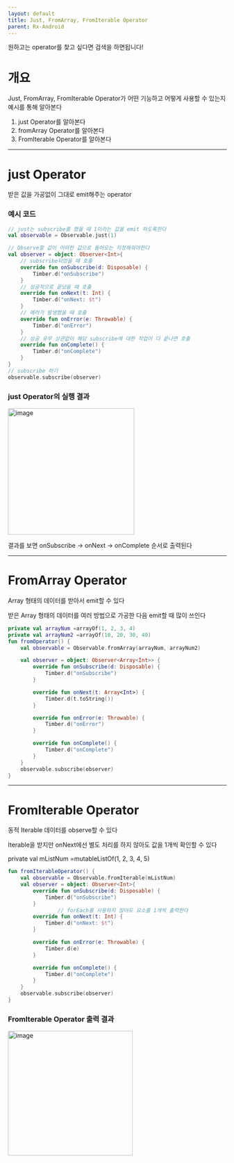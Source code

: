 ```yaml
---
layout: default
title: Just, FromArray, FromIterable Operator
parent: Rx-Android
---
```


원하고는 operator를 찾고 싶다면 검색을 하면됩니다!

# 개요

Just, FromArray, FromIterable Operator가 어떤 기능하고 어떻게 사용할 수 있는지 예시를 통해 알아본다

1. just Operator를 알아본다
2. fromArray Operator를 알아본다
3. FromIterable Operator를 알아본다

---------

# just Operator
받은 값을 가공없이 그대로 emit해주는 operator

### 예시 코드

``` kotlin
// just는 subscribe를 했을 때 1이라는 값을 emit 하도록한다
val observable = Observable.just(1)

// Observe할 값이 어떠한 값으로 들어오는 지정해줘야한다
val observer = object: Observer<Int>{
    // subscribe되었을 때 호출
    override fun onSubscribe(d: Disposable) {
        Timber.d("onSubscribe")
    }
    // 성공적으로 끝났을 때 호출
    override fun onNext(t: Int) {
        Timber.d("onNext: $t")
    }
    // 에러가 발생했을 때 호출
    override fun onError(e: Throwable) {
        Timber.d("onError")
    }
    // 성공 유무 상관없이 해당 subscribe에 대한 작업이 다 끝나면 호출
    override fun onComplete() {
        Timber.d("onComplete")
    }
}
// subscribe 하기
observable.subscribe(observer)
```
### just Operator의 실행 결과

<img width="291" alt="image" src="https://user-images.githubusercontent.com/69494230/203692773-b358bd65-c4fd-44c5-9db1-c42c97f76117.png">

결과를 보면 onSubscribe → onNext → onComplete 순서로 출력된다

--------

# FromArray Operator
Array 형태의 데이터를 받아서 emit할 수 있다

받은 Array 형태의 데이터를 여러 방법으로 가공한 다음 emit할 때 많이 쓰인다

``` kotlin
private val arrayNum =arrayOf(1, 2, 3, 4)
private val arrayNum2 =arrayOf(10, 20, 30, 40)
fun fromOperator() {
    val observable = Observable.fromArray(arrayNum, arrayNum2)

    val observer = object: Observer<Array<Int>> {
        override fun onSubscribe(d: Disposable) {
            Timber.d("onSubscribe")
        }

        override fun onNext(t: Array<Int>) {
            Timber.d(t.toString())
        }

        override fun onError(e: Throwable) {
            Timber.d("onError")
        }

        override fun onComplete() {
            Timber.d("onComplete")
        }
    }
    observable.subscribe(observer)
}
```
----

# FromIterable Operator

동적 Iterable 데이터를 observe할 수 있다

Iterable을 받지만 onNext에선 별도 처리를 하지 않아도 값을 1개씩 확인할 수 있다

private val mListNum =mutableListOf(1, 2, 3, 4, 5)

``` kotlin
fun fromIterableOperator() {
    val observable = Observable.fromIterable(mListNum)
    val observer = object: Observer<Int>{
        override fun onSubscribe(d: Disposable) {
            Timber.d("onSubscribe")
        }
				// forEach를 사용하지 않아도 요소를 1개씩 출력한다
        override fun onNext(t: Int) {
            Timber.d("onNext: $t")
        }

        override fun onError(e: Throwable) {
            Timber.d(e)
        }

        override fun onComplete() {
            Timber.d("onComplete")
        }
    }
    observable.subscribe(observer)
}
```
### FromIterable Operator 출력 결과

<img width="287" alt="image" src="https://user-images.githubusercontent.com/69494230/203744797-8b746278-841e-4eab-80c8-eee066485c4d.png">
